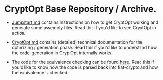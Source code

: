 # CryptOpt Base Repository / Archive.

* [Jumpstart.md](./Jumpstart.md) contains instructions on how to get CryptOpt working and generate some assembly files. Read this if you'd like to see CryptOpt in action.

* [CryptOpt.md](./CryptOpt.md) contains (detailed) technical documentation for the optimizing / generation phase. Read this if you'd like to understand how the code-generation in CryptOpt internally works.

* The code for the equivalence checking can be found [here](./fiat-crypto/src/Assembly). Read this if you'd like to know how the code is parsed back into fiat-crypto and how the equivalence is checked.


